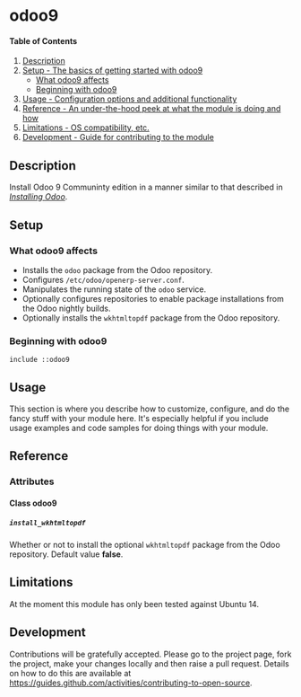 # odoo9

#### Table of Contents

1. [Description](#description)
1. [Setup - The basics of getting started with odoo9](#setup)
    * [What odoo9 affects](#what-odoo9-affects)
    * [Beginning with odoo9](#beginning-with-odoo9)
1. [Usage - Configuration options and additional functionality](#usage)
1. [Reference - An under-the-hood peek at what the module is doing and how](#reference)
1. [Limitations - OS compatibility, etc.](#limitations)
1. [Development - Guide for contributing to the module](#development)

## Description

Install Odoo 9 Communinty edition in a manner similar to that described in
*[Installing Odoo](https://www.odoo.com/documentation/9.0/setup/install.html)*.

## Setup

### What odoo9 affects

* Installs the `odoo` package from the Odoo repository.
* Configures `/etc/odoo/openerp-server.conf`.
* Manipulates the running state of the `odoo` service.
* Optionally configures repositories to enable package installations from
  the Odoo nightly builds.
* Optionally installs the `wkhtmltopdf` package from the Odoo repository.

### Beginning with odoo9

```puppet
include ::odoo9
```

## Usage

This section is where you describe how to customize, configure, and do the
fancy stuff with your module here. It's especially helpful if you include usage
examples and code samples for doing things with your module.

## Reference

### Attributes

#### Class odoo9

##### `install_wkhtmltopdf`
Whether or not to install the optional `wkhtmltopdf` package from the Odoo
repository.
Default value **false**.

## Limitations

At the moment this module has only been tested against Ubuntu 14.

## Development

Contributions will be gratefully accepted. Please go to the project page, fork
the project, make your changes locally and then raise a pull request. Details
on how to do this are available at
https://guides.github.com/activities/contributing-to-open-source.
